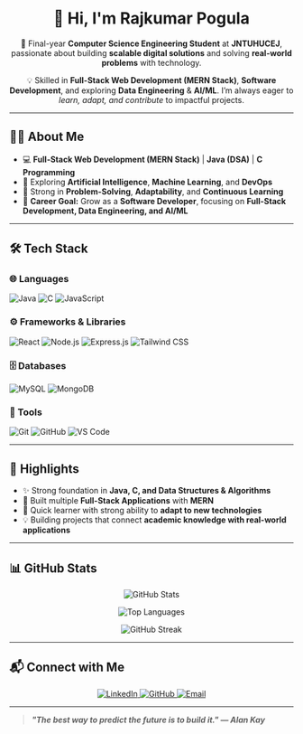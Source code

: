 <h1 align="center">👋 Hi, I'm Rajkumar Pogula</h1>

<p align="center">
🚀 Final-year <b>Computer Science Engineering Student</b> at <b>JNTUHUCEJ</b>, passionate about building <b>scalable digital solutions</b> and solving <b>real-world problems</b> with technology.
</p>

<p align="center">
💡 Skilled in <b>Full-Stack Web Development (MERN Stack)</b>, <b>Software Development</b>, and exploring <b>Data Engineering</b> & <b>AI/ML</b>.  
I’m always eager to <i>learn, adapt, and contribute</i> to impactful projects.
</p>

---

## 🧑‍💻 About Me

- 💻 **Full-Stack Web Development (MERN Stack)** | **Java (DSA)** | **C Programming**  
- 🤖 Exploring **Artificial Intelligence**, **Machine Learning**, and **DevOps**  
- 🧠 Strong in **Problem-Solving**, **Adaptability**, and **Continuous Learning**  
- 🎯 **Career Goal:** Grow as a **Software Developer**, focusing on **Full-Stack Development, Data Engineering, and AI/ML**  

---

## 🛠️ Tech Stack  

### 🌐 Languages  
<div>
  <img src="https://img.shields.io/badge/Java-007396?style=for-the-badge&logo=openjdk&logoColor=white" alt="Java" />
  <img src="https://img.shields.io/badge/C-00599C?style=for-the-badge&logo=c&logoColor=white" alt="C" />
  <img src="https://img.shields.io/badge/JavaScript-F7DF1E?style=for-the-badge&logo=javascript&logoColor=black" alt="JavaScript" />
</div>  

### ⚙️ Frameworks & Libraries  
<div>
  <img src="https://img.shields.io/badge/React-61DAFB?style=for-the-badge&logo=react&logoColor=black" alt="React" />
  <img src="https://img.shields.io/badge/Node.js-339933?style=for-the-badge&logo=nodedotjs&logoColor=white" alt="Node.js" />
  <img src="https://img.shields.io/badge/Express.js-404D59?style=for-the-badge" alt="Express.js" />
  <img src="https://img.shields.io/badge/TailwindCSS-38B2AC?style=for-the-badge&logo=tailwind-css&logoColor=white" alt="Tailwind CSS" />
</div>  

### 🗄️ Databases  
<div>
  <img src="https://img.shields.io/badge/MySQL-4479A1?style=for-the-badge&logo=mysql&logoColor=white" alt="MySQL" />
  <img src="https://img.shields.io/badge/MongoDB-4EA94B?style=for-the-badge&logo=mongodb&logoColor=white" alt="MongoDB" />
</div>  

### 🔧 Tools  
<div>
  <img src="https://img.shields.io/badge/Git-F05032?style=for-the-badge&logo=git&logoColor=white" alt="Git" />
  <img src="https://img.shields.io/badge/GitHub-181717?style=for-the-badge&logo=github&logoColor=white" alt="GitHub" />
  <img src="https://img.shields.io/badge/VS_Code-007ACC?style=for-the-badge&logo=visual-studio-code&logoColor=white" alt="VS Code" />
</div>

---

## 🌟 Highlights  

- ✨ Strong foundation in **Java, C, and Data Structures & Algorithms**  
- 🚀 Built multiple **Full-Stack Applications** with **MERN**  
- 🌱 Quick learner with strong ability to **adapt to new technologies**  
- 💡 Building projects that connect **academic knowledge with real-world applications**  

---

## 📊 GitHub Stats  

<p align="center">
  <img src="https://github-readme-stats.vercel.app/api?username=rajkumarpogula15&show_icons=true&theme=radical&hide_border=true" alt="GitHub Stats" />
</p>

<p align="center">
  <img src="https://github-readme-stats.vercel.app/api/top-langs/?username=rajkumarpogula15&layout=compact&theme=radical&hide_border=true" alt="Top Languages" />
</p>

<p align="center">
  <img src="https://streak-stats.demolab.com?user=rajkumarpogula15&theme=radical&hide_border=true" alt="GitHub Streak" />
</p>


---


## 📬 Connect with Me  

<div align="center">
  <a href="https://www.linkedin.com/in/rajkumar-pogula/" target="_blank">
    <img src="https://img.shields.io/badge/LinkedIn-0A66C2?style=for-the-badge&logo=linkedin&logoColor=white" alt="LinkedIn" />
  </a>
  <a href="https://github.com/rajkumarpogula15" target="_blank">
    <img src="https://img.shields.io/badge/GitHub-181717?style=for-the-badge&logo=github&logoColor=white" alt="GitHub" />
  </a>
  <a href="mailto:rajkumarpogula22@gmail.com">
    <img src="https://img.shields.io/badge/Email-D14836?style=for-the-badge&logo=gmail&logoColor=white" alt="Email" />
  </a>
</div>


---

> ***"The best way to predict the future is to build it." — Alan Kay***
